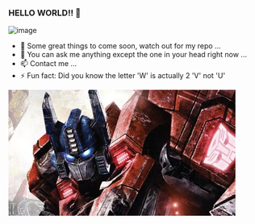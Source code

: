### HELLO WORLD!! 👋 
![image](https://github.com/christian-crisologo-lrn/christian-crisologo-lrn/blob/master/banner.gif)

- 🔭 Some great things to come soon, watch out for my repo ...
- 💬 You can ask me anything except the one in your head right now ...
- 📫 Contact me  ... 
- ⚡ Fun fact: Did you know the letter 'W' is actually 2 'V' not 'U'

![image](https://github.com/christian-crisologo-lrn/christian-crisologo-lrn/blob/master/optimus.jpg)